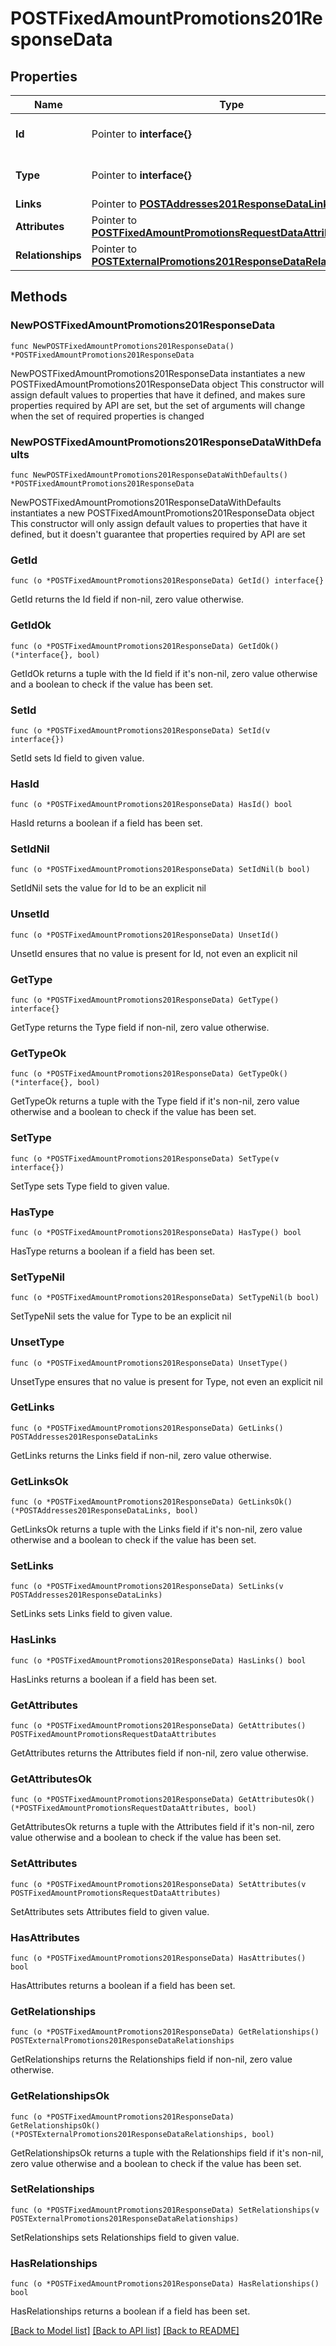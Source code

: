 # POSTFixedAmountPromotions201ResponseData

## Properties

Name | Type | Description | Notes
------------ | ------------- | ------------- | -------------
**Id** | Pointer to **interface{}** | The resource&#39;s id | [optional] 
**Type** | Pointer to **interface{}** | The resource&#39;s type | [optional] 
**Links** | Pointer to [**POSTAddresses201ResponseDataLinks**](POSTAddresses201ResponseDataLinks.md) |  | [optional] 
**Attributes** | Pointer to [**POSTFixedAmountPromotionsRequestDataAttributes**](POSTFixedAmountPromotionsRequestDataAttributes.md) |  | [optional] 
**Relationships** | Pointer to [**POSTExternalPromotions201ResponseDataRelationships**](POSTExternalPromotions201ResponseDataRelationships.md) |  | [optional] 

## Methods

### NewPOSTFixedAmountPromotions201ResponseData

`func NewPOSTFixedAmountPromotions201ResponseData() *POSTFixedAmountPromotions201ResponseData`

NewPOSTFixedAmountPromotions201ResponseData instantiates a new POSTFixedAmountPromotions201ResponseData object
This constructor will assign default values to properties that have it defined,
and makes sure properties required by API are set, but the set of arguments
will change when the set of required properties is changed

### NewPOSTFixedAmountPromotions201ResponseDataWithDefaults

`func NewPOSTFixedAmountPromotions201ResponseDataWithDefaults() *POSTFixedAmountPromotions201ResponseData`

NewPOSTFixedAmountPromotions201ResponseDataWithDefaults instantiates a new POSTFixedAmountPromotions201ResponseData object
This constructor will only assign default values to properties that have it defined,
but it doesn't guarantee that properties required by API are set

### GetId

`func (o *POSTFixedAmountPromotions201ResponseData) GetId() interface{}`

GetId returns the Id field if non-nil, zero value otherwise.

### GetIdOk

`func (o *POSTFixedAmountPromotions201ResponseData) GetIdOk() (*interface{}, bool)`

GetIdOk returns a tuple with the Id field if it's non-nil, zero value otherwise
and a boolean to check if the value has been set.

### SetId

`func (o *POSTFixedAmountPromotions201ResponseData) SetId(v interface{})`

SetId sets Id field to given value.

### HasId

`func (o *POSTFixedAmountPromotions201ResponseData) HasId() bool`

HasId returns a boolean if a field has been set.

### SetIdNil

`func (o *POSTFixedAmountPromotions201ResponseData) SetIdNil(b bool)`

 SetIdNil sets the value for Id to be an explicit nil

### UnsetId
`func (o *POSTFixedAmountPromotions201ResponseData) UnsetId()`

UnsetId ensures that no value is present for Id, not even an explicit nil
### GetType

`func (o *POSTFixedAmountPromotions201ResponseData) GetType() interface{}`

GetType returns the Type field if non-nil, zero value otherwise.

### GetTypeOk

`func (o *POSTFixedAmountPromotions201ResponseData) GetTypeOk() (*interface{}, bool)`

GetTypeOk returns a tuple with the Type field if it's non-nil, zero value otherwise
and a boolean to check if the value has been set.

### SetType

`func (o *POSTFixedAmountPromotions201ResponseData) SetType(v interface{})`

SetType sets Type field to given value.

### HasType

`func (o *POSTFixedAmountPromotions201ResponseData) HasType() bool`

HasType returns a boolean if a field has been set.

### SetTypeNil

`func (o *POSTFixedAmountPromotions201ResponseData) SetTypeNil(b bool)`

 SetTypeNil sets the value for Type to be an explicit nil

### UnsetType
`func (o *POSTFixedAmountPromotions201ResponseData) UnsetType()`

UnsetType ensures that no value is present for Type, not even an explicit nil
### GetLinks

`func (o *POSTFixedAmountPromotions201ResponseData) GetLinks() POSTAddresses201ResponseDataLinks`

GetLinks returns the Links field if non-nil, zero value otherwise.

### GetLinksOk

`func (o *POSTFixedAmountPromotions201ResponseData) GetLinksOk() (*POSTAddresses201ResponseDataLinks, bool)`

GetLinksOk returns a tuple with the Links field if it's non-nil, zero value otherwise
and a boolean to check if the value has been set.

### SetLinks

`func (o *POSTFixedAmountPromotions201ResponseData) SetLinks(v POSTAddresses201ResponseDataLinks)`

SetLinks sets Links field to given value.

### HasLinks

`func (o *POSTFixedAmountPromotions201ResponseData) HasLinks() bool`

HasLinks returns a boolean if a field has been set.

### GetAttributes

`func (o *POSTFixedAmountPromotions201ResponseData) GetAttributes() POSTFixedAmountPromotionsRequestDataAttributes`

GetAttributes returns the Attributes field if non-nil, zero value otherwise.

### GetAttributesOk

`func (o *POSTFixedAmountPromotions201ResponseData) GetAttributesOk() (*POSTFixedAmountPromotionsRequestDataAttributes, bool)`

GetAttributesOk returns a tuple with the Attributes field if it's non-nil, zero value otherwise
and a boolean to check if the value has been set.

### SetAttributes

`func (o *POSTFixedAmountPromotions201ResponseData) SetAttributes(v POSTFixedAmountPromotionsRequestDataAttributes)`

SetAttributes sets Attributes field to given value.

### HasAttributes

`func (o *POSTFixedAmountPromotions201ResponseData) HasAttributes() bool`

HasAttributes returns a boolean if a field has been set.

### GetRelationships

`func (o *POSTFixedAmountPromotions201ResponseData) GetRelationships() POSTExternalPromotions201ResponseDataRelationships`

GetRelationships returns the Relationships field if non-nil, zero value otherwise.

### GetRelationshipsOk

`func (o *POSTFixedAmountPromotions201ResponseData) GetRelationshipsOk() (*POSTExternalPromotions201ResponseDataRelationships, bool)`

GetRelationshipsOk returns a tuple with the Relationships field if it's non-nil, zero value otherwise
and a boolean to check if the value has been set.

### SetRelationships

`func (o *POSTFixedAmountPromotions201ResponseData) SetRelationships(v POSTExternalPromotions201ResponseDataRelationships)`

SetRelationships sets Relationships field to given value.

### HasRelationships

`func (o *POSTFixedAmountPromotions201ResponseData) HasRelationships() bool`

HasRelationships returns a boolean if a field has been set.


[[Back to Model list]](../README.md#documentation-for-models) [[Back to API list]](../README.md#documentation-for-api-endpoints) [[Back to README]](../README.md)


